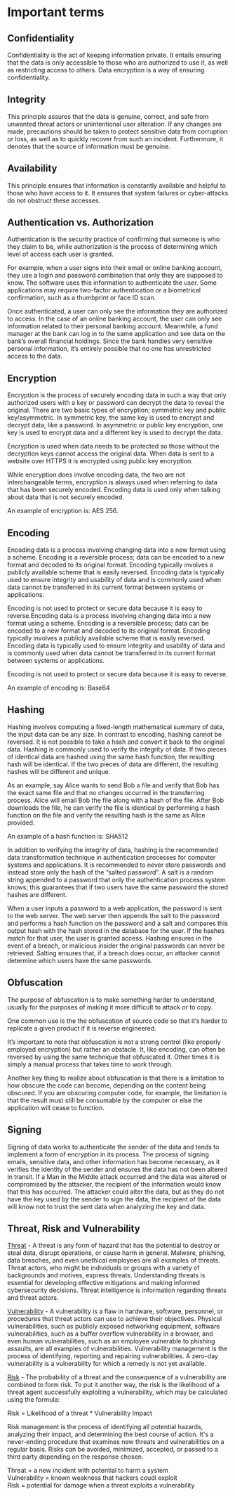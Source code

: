 # Important terms

## Confidentiality
Confidentiality is the act of keeping information private. It entails ensuring that the data is only accessible to those who are authorized to use it, as well as restricting access to others. Data encryption is a way of ensuring confidentiality.

## Integrity
This principle assures that the data is genuine, correct, and safe from unwanted threat actors or unintentional user alteration. If any changes are made, precautions should be taken to protect sensitive data from corruption or loss, as well as to quickly recover from such an incident. Furthermore, it denotes that the source of information must be genuine.

## Availability
This principle ensures that information is constantly available and helpful to those who have access to it. It ensures that system failures or cyber-attacks do not obstruct these accesses.

## Authentication vs. Authorization

Authentication is the security practice of confirming that someone is who they claim to be, while authorization is the process of determining which level of access each user is granted.

For example, when a user signs into their email or online banking account, they use a login and password combination that only they are supposed to know. The software uses this information to authenticate the user. Some applications may require two-factor authentication or a biometrical confirmation, such as a thumbprint or face ID scan.

Once authenticated, a user can only see the information they are authorized to access. In the case of an online banking account, the user can only see information related to their personal banking account. Meanwhile, a fund manager at the bank can log in to the same application and see data on the bank’s overall financial holdings. Since the bank handles very sensitive personal information, it’s entirely possible that no one has unrestricted access to the data.

## Encryption
Encryption is the process of securely encoding data in such a way that only authorized users with a key or password can decrypt the data to reveal the original. There are two basic types of encryption; symmetric key and public key/asymmetric. In symmetric key, the same key is used to encrypt and decrypt data, like a password. In asymmetric or public key encryption, one key is used to encrypt data and a different key is used to decrypt the data.

Encryption is used when data needs to be protected so those without the decryption keys cannot access the original data. When data is sent to a website over HTTPS it is encrypted using public key encryption.

While encryption does involve encoding data, the two are not interchangeable terms, encryption is always used when referring to data that has been securely encoded. Encoding data is used only when talking about data that is not securely encoded.

An example of encryption is: AES 256.

## Encoding
Encoding data is a process involving changing data into a new format using a scheme. Encoding is a reversible process; data can be encoded to a new format and decoded to its original format. Encoding typically involves a publicly available scheme that is easily reversed. Encoding data is typically used to ensure integrity and usability of data and is commonly used when data cannot be transferred in its current format between systems or applications.

Encoding is not used to protect or secure data because it is easy to reverse.Encoding data is a process involving changing data into a new format using a scheme. Encoding is a reversible process; data can be encoded to a new format and decoded to its original format. Encoding typically involves a publicly available scheme that is easily reversed. Encoding data is typically used to ensure integrity and usability of data and is commonly used when data cannot be transferred in its current format between systems or applications.

Encoding is not used to protect or secure data because it is easy to reverse.

An example of encoding is: Base64

## Hashing
Hashing involves computing a fixed-length mathematical summary of data, the input data can be any size. In contrast to encoding, hashing cannot be reversed. It is not possible to take a hash and convert it back to the original data. Hashing is commonly used to verify the integrity of data. If two pieces of identical data are hashed using the same hash function, the resulting hash will be identical. If the two pieces of data are different, the resulting hashes will be different and unique.

As an example, say Alice wants to send Bob a file and verify that Bob has the exact same file and that no changes occurred in the transferring process. Alice will email Bob the file along with a hash of the file. After Bob downloads the file, he can verify the file is identical by performing a hash function on the file and verify the resulting hash is the same as Alice provided.

An example of a hash function is: SHA512

In addition to verifying the integrity of data, hashing is the recommended data transformation technique in authentication processes for computer systems and applications. It is recommended to never store passwords and instead store only the hash of the “salted password”. A salt is a random string appended to a password that only the authentication process system knows; this guarantees that if two users have the same password the stored hashes are different.

When a user inputs a password to a web application, the password is sent to the web server. The web server then appends the salt to the password and performs a hash function on the password and a salt and compares this output hash with the hash stored in the database for the user. If the hashes match for that user, the user is granted access. Hashing ensures in the event of a breach, or malicious insider the original passwords can never be retrieved. Salting ensures that, if a breach does occur, an attacker cannot determine which users have the same passwords.

## Obfuscation
The purpose of obfuscation is to make something harder to understand, usually for the purposes of making it more difficult to attack or to copy.

One common use is the the obfuscation of source code so that it’s harder to replicate a given product if it is reverse engineered.

It’s important to note that obfuscation is not a strong control (like properly employed encryption) but rather an obstacle. It, like encoding, can often be reversed by using the same technique that obfuscated it. Other times it is simply a manual process that takes time to work through.

Another key thing to realize about obfuscation is that there is a limitation to how obscure the code can become, depending on the content being obscured. If you are obscuring computer code, for example, the limitation is that the result must still be consumable by the computer or else the application will cease to function.

## Signing

Signing of data works to authenticate the sender of the data and tends to implement a form of encryption in its process. The process of signing emails, sensitive data, and other information has become necessary, as it verifies the identity of the sender and ensures the data has not been altered in transit. If a Man in the Middle attack occurred and the data was altered or compromised by the attacker, the recipient of the information would know that this has occurred. The attacker could alter the data, but as they do not have the key used by the sender to sign the data, the recipient of the data will know not to trust the sent data when analyzing the key and data.

## Threat, Risk and Vulnerability

<ins>Threat</ins> - A threat is any form of hazard that has the potential to destroy or steal data, disrupt operations, or cause harm in general. Malware, phishing, data breaches, and even unethical employees are all examples of threats.
Threat actors, who might be individuals or groups with a variety of backgrounds and motives, express threats. Understanding threats is essential for developing effective mitigations and making informed cybersecurity decisions. Threat intelligence is information regarding threats and threat actors.

<ins>Vulnerability</ins> - A vulnerability is a flaw in hardware, software, personnel, or procedures that threat actors can use to achieve their objectives.
Physical vulnerabilities, such as publicly exposed networking equipment, software vulnerabilities, such as a buffer overflow vulnerability in a browser, and even human vulnerabilities, such as an employee vulnerable to phishing assaults, are all examples of vulnerabilities.
Vulnerability management is the process of identifying, reporting and repairing vulnerabilities. A zero-day vulnerability is a vulnerability for which a remedy is not yet available.

<ins>Risk</ins> - The probability of a threat and the consequence of a vulnerability are combined to form risk. To put it another way, the risk is the likelihood of a threat agent successfully exploiting a vulnerability, which may be calculated using the formula:

Risk = Likelihood of a threat * Vulnerability Impact

Risk management is the process of identifying all potential hazards, analyzing their impact, and determining the best course of action. It's a never-ending procedure that examines new threats and vulnerabilities on a regular basis. Risks can be avoided, minimized, accepted, or passed to a third party depending on the response chosen.

Threat = a new incident with potential to harm a system\
Vulnerability = known weakness that hackers coudl exploit\
Risk = potential for damage when a threat exploits a vulnerability   
